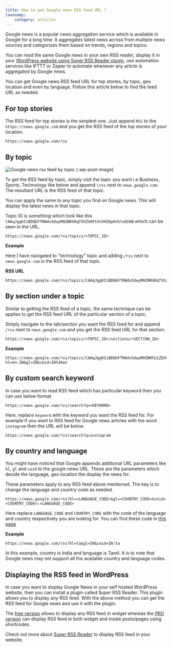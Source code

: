 ```yaml
---
title: How to get Google news RSS feed URL ?
taxonomy:
    category: articles
---
```


Google news is a popular news aggregation service which is available in Google for a long time. It aggregates latest news across from multiple news sources and categorizes them based on trends, regions and topics.

You can read the same Google news in your own RSS reader, display it in your [WordPress website using Super RSS Reader plugin](/wordpress-plugins/super-rss-reader-pro/), use automation services like IFTTT or Zapier to automate whenever any article is aggregated by Google news.

You can get Google news RSS feed URL for top stories, by topic, geo location and even by language. Follow this article below to find the feed URL as needed.

## For top stories

The RSS feed for top stories is the simplest one. Just append `RSS` to the `https://news.google.com` and you get the RSS feed of the top stories of your location.

    https://news.google.com/rss

## By topic

![Google news rss feed by topic](/_images/google-news-rss-feed-1.png) {.wp-post-image}

To get the RSS feed by topic, simply visit the topic you want i.e Business, Sports, Technology like below and append `\rss` next to `news.google.com`. The resultant URL is the RSS feed of that topic.

You can apply the same to any topic you find on Google news. This will display the latest news in that topic.

Topic ID is something which look like this `CAAqJggKIiBDQkFTRWdvSUwyMHZNRGRqTVhZU0FtVnVHZ0pKVGlnQVAB` which can be seen in the URL.

    https://news.google.com/rss/topics/<TOPIC_ID>

__Example__

Here I have navigated to "technology" topic and adding `/rss` next to `news.google.com` is the RSS feed of that topic.

__RSS URL__

    https://news.google.com/rss/topics/CAAqJggKIiBDQkFTRWdvSUwyMHZNRGRqTVhZU0FtVnVHZ0pKVGlnQVAB

## By section under a topic

Similar to getting the RSS feed of a topic, the same technique can be applies to get the RSS feed URL of the particular section of a topic.

Simply navigate to the tab/section you want the RSS feed for and append `/rss` next to `news.google.com` and you get the RSS feed URL for that section.

    https://news.google.com/rss/topics/<TOPIC_ID>/sections/<SECTION_ID>

__Example__

    https://news.google.com/rss/topics/CAAqJggKIiBDQkFTRWdvSUwyMHZNRFp1ZEdvU0FtVnVHZ0pKVGlnQVAB/sections/CAQiSkNCQVNNUW9JTDIwdk1EWnVkR29TQldWdUxVZENHZ0pKVGlJT0NBUWFDZ29JTDIwdk1EZGljekFxQ2dvSUVnWlVaVzV1YVhNb0FBKi4IACoqCAoiJENCQVNGUW9JTDIwdk1EWnVkR29TQldWdUxVZENHZ0pKVGlnQVABUAE?hl=en-IN&gl=IN&ceid=IN%3Aen

## By custom search keyword

In case you want to read RSS feed which has particular keyword then you can use below format

    https://news.google.com/rss/search?q=<KEYWORD>

Here, replace `keyword` with the keyword you want the RSS feed for. For example if you want to RSS feed for Google news articles with the word `instagram` then the URL will be below.

    https://news.google.com/rss/search?q=instagram

## By country and language

You might have noticed that Google appends additional URL parameters like `hl`, `gl` and `ceid` to the google news URL. These are the parameters which decide the language, geo location the display the news for.

These parameters apply to any RSS feed above mentioned. The key is to change the language and country code as needed.

    https://news.google.com/rss?hl=<LANGUAGE_CODE>&gl=<COUNTRY_CODE>&ceid=<COUNTRY_CODE>:<LANGUAGE_CODE>

Here replace `LANGUAGE_CODE` and `COUNTRY_CODE` with the code of the language and country respectively you are looking for. You can find these code in [this page](https://www.fincher.org/Utilities/CountryLanguageList.shtml)

__Example__

    https://news.google.com/rss?hl=ta&gl=IN&ceid=IN:ta

In this example, country is India and language is Tamil. It is to note that Google news may not support all the available country and language codes.

## Displaying the RSS feed in WordPress

In case you want to display Google News in your self hosted WordPress website, then you can install a plugin called Super RSS Reader. This plugin allows you to display any RSS feed. With the above method you can get the RSS feed for Google news and use it with the plugin.

The [free version](https://wordpress.org/plugins/super-rss-reader/) allows to display any RSS feed in widget whereas the [PRO version](/wordpress-plugins/super-rss-reader-pro/) can display RSS feed in both widget and inside posts/pages using shortcodes.

Check out more about [Super RSS Reader](/wordpress-plugins/super-rss-reader/) to display RSS feed in your website.